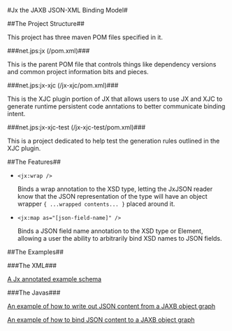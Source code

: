 #Jx the JAXB JSON-XML Binding Model#

##The Project Structure##

This project has three maven POM files specified in it.

###net.jps:jx (/pom.xml)###

This is the parent POM file that controls things like dependency versions and
common project information bits and pieces.

###net.jps:jx-xjc (/jx-xjc/pom.xml)###

This is the XJC plugin portion of JX that allows users to use JX and XJC to
generate runtime persistent code anntations to better communicate binding
intent.

###net.jps:jx-xjc-test (/jx-xjc-test/pom.xml)###

This is a project dedicated to help test the generation rules outlined in the
XJC plugin.

##The Features##

* ```<jx:wrap />```

    Binds a wrap annotation to the XSD type, letting the JxJSON reader know that the JSON representation of the type will have an object wrapper ```{ ...wrapped contents... }``` placed around it.

* ```<jx:map as="[json-field-name]" />```

    Binds a JSON field name annotation to the XSD type or Element, allowing a user the ability to arbitrarily bind XSD names to JSON fields.


##The Examples##

###The XML###

[A Jx annotated example schema](https://github.com/zinic/jx/blob/master/jx-test/src/main/resources/META-INF/schema/limits.xsd)

###The Javas###

[An example of how to write out JSON content from a JAXB object graph](https://github.com/zinic/jx/blob/master/jx-test/src/test/java/net/jps/jx/jackson/JxJsonWriterTest.java)

[An example of how to bind JSON content to a JAXB object graph](https://github.com/zinic/jx/blob/master/jx-test/src/test/java/net/jps/jx/jackson/JxJsonReaderTest.java)
